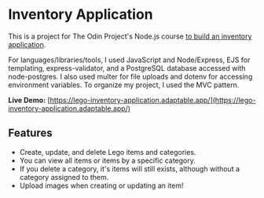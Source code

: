 # Inventory Application

This is a project for The Odin Project's Node.js course [to build an inventory application](https://www.theodinproject.com/lessons/node-path-nodejs-inventory-application).

For languages/libraries/tools, I used JavaScript and Node/Express, EJS for templating, express-validator, and a PostgreSQL database accessed with node-postgres. I also used multer for file uploads and dotenv for accessing environment variables. To organize my project, I used the MVC pattern.

**Live Demo:** [https://lego-inventory-application.adaptable.app/](https://lego-inventory-application.adaptable.app/)

## Features
* Create, update, and delete Lego items and categories.
* You can view all items or items by a specific category.
* If you delete a category, it's items will still exists, although without a category assigned to them.
* Upload images when creating or updating an item!

